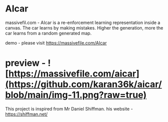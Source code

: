 
# AIcar

massivefil.com - AIcar is a re-enforcement learning representation inside a canvas. The car learns by making mistakes. Higher the generation, more the car learns from a random generated map.

demo - please visit https://massivefile.com/AIcar

# preview - ![https://massivefile.com/aicar](https://github.com/karan36k/aicar/blob/main/img-11.png?raw=true)


This project is inspired from Mr Daniel Shiffman. his website - https://shiffman.net/
